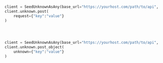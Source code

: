 ```python


client = SeedUnknownAsAny(base_url="https://yourhost.com/path/to/api", )        
client.unknown.post(
	request={"key":"value"}
)
 
```                        


```python


client = SeedUnknownAsAny(base_url="https://yourhost.com/path/to/api", )        
client.unknown.post_object(
	unknown={"key":"value"}
)
 
```                        


